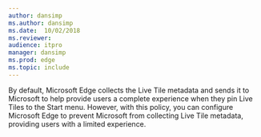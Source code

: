 ```yaml
---
author: dansimp
ms.author: dansimp
ms.date:  10/02/2018
ms.reviewer:
audience: itpro
manager: dansimp
ms.prod: edge
ms.topic: include
---
```


By default, Microsoft Edge collects the Live Tile metadata and sends it to Microsoft to help provide users a complete experience when they pin Live Tiles to the Start menu. However, with this policy, you can configure Microsoft Edge to prevent Microsoft from collecting Live Tile metadata, providing users with a limited experience.
